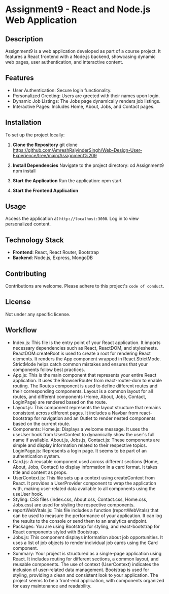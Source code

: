 # Assignment9 - React and Node.js Web Application

## Description
Assignment9 is a web application developed as part of a course project. It features a React frontend with a Node.js backend, showcasing dynamic web pages, user authentication, and interactive content.

## Features
- User Authentication: Secure login functionality.
- Personalized Greeting: Users are greeted with their names upon login.
- Dynamic Job Listings: The Jobs page dynamically renders job listings.
- Interactive Pages: Includes Home, About, Jobs, and Contact pages.

## Installation
To set up the project locally:

1. **Clone the Repository**
git clone https://github.com/AmreshRajvinderSingh/Web-Design-User-Experience/tree/main/Assignment%209


2. **Install Dependencies**
Navigate to the project directory:
cd Assignment9 npm install

3. **Start the Application**
Run the application:
npm start

4. **Start the Frontend Application**


## Usage
Access the application at `http://localhost:3000`. Log in to view personalized content.

## Technology Stack
- **Frontend**: React, React Router, Bootstrap
- **Backend**: Node.js, Express, MongoDB

## Contributing
Contributions are welcome. Please adhere to this project's `code of conduct`.

## License
Not under any specific license.


## Workflow
-  Index.js:
This file is the entry point of your React application.
It imports necessary dependencies such as React, ReactDOM, and stylesheets.
ReactDOM.createRoot is used to create a root for rendering React elements.
It renders the App component wrapped in React.StrictMode. StrictMode helps catch common mistakes and ensures that your components follow best practices.
-  App.js:
This is the main component that represents your entire React application.
It uses the BrowserRouter from react-router-dom to enable routing.
The Routes component is used to define different routes and their corresponding components.
Layout is a common layout for all routes, and different components (Home, About, Jobs, Contact, LoginPage) are rendered based on the route.
-  Layout.js:
This component represents the layout structure that remains consistent across different pages.
It includes a Navbar from react-bootstrap for navigation and an Outlet to render nested components based on the current route.
-  Components:
Home.js: Displays a welcome message. It uses the useUser hook from UserContext to dynamically show the user's full name if available.
About.js, Jobs.js, Contact.js: These components are simple and display information related to their respective topics.
LoginPage.js: Represents a login page. It seems to be part of an authentication system.
-  Card.js:
A reusable component used across different sections (Home, About, Jobs, Contact) to display information in a card format. It takes title and content as props.
- UserContext.js:
This file sets up a context using createContext from React.
It provides a UserProvider component to wrap the application with, making user-related data available to all components using the useUser hook.
-  Styling:
CSS files (index.css, About.css, Contact.css, Home.css, Jobs.css) are used for styling the respective components.
-  reportWebVitals.js:
This file includes a function (reportWebVitals) that can be used to measure the performance of your application. It can log the results to the console or send them to an analytics endpoint.
- Packages:
You are using Bootstrap for styling, and react-bootstrap for React components styled with Bootstrap.
-  Jobs.js:
This component displays information about job opportunities.
It uses a list of job objects to render individual job cards using the Card component.
- Summary:
Your project is structured as a single-page application using React. It includes routing for different sections, a common layout, and reusable components. The use of context (UserContext) indicates the inclusion of user-related data management. Bootstrap is used for styling, providing a clean and consistent look to your application. The project seems to be a front-end application, with components organized for easy maintenance and readability.

